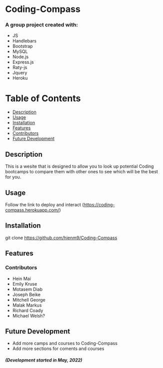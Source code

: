 # Coding-Compass

### A group project created with:
- JS
- Handlebars
- Bootstrap
- MySQL
- Node.js
- Express.js
- Raty-js
- Jquery
- Heroku

# Table of Contents
  - [Description](#description)
  - [Usage](#usage)
  - [Installation](#installation)
  - [Features](#features)
  - [Contributors](#contributors)
  - [Future Development](#futuredevelopment)

## Description
This is a wesite that is designed to allow you to look up potential Coding bootcamps
to compare them with other ones to see which will be the best for you. 

## Usage
Follow the link to deploy and interact (https://coding-compass.herokuapp.com/)

## Installation
git clone https://github.com/hienm9/Coding-Compass

## Features

### Contributors
- Hein Mai
- Emily Kruse
- Motasem Diab
- Joseph Beike
- Mitchell George
- Malak Markus 
- Richard Coady
- Michael Welsh?

## Future Development
- Add more camps and courses to Coding-Compass
- Add more sections for coments and courses


##### (*Development started in May, 2022*)








